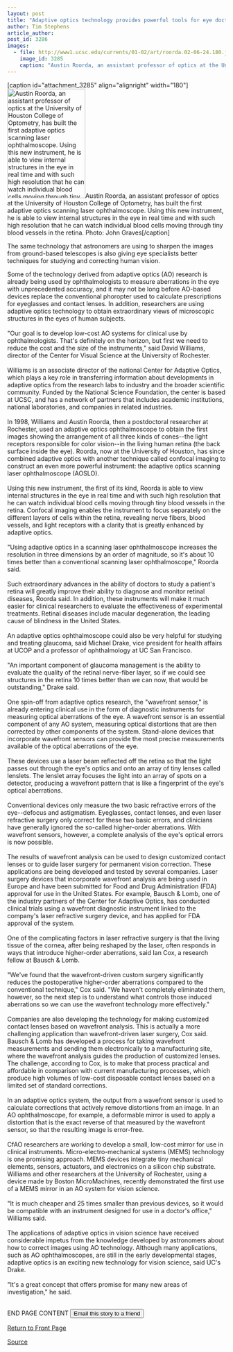 ```yaml
---
layout: post
title: "Adaptive optics technology provides powerful tools for eye doctors"
author: Tim Stephens
article_author: 
post_id: 3286
images:
  - file: http://www1.ucsc.edu/currents/01-02/art/roorda.02-06-24.180.jpg
    image_id: 3285
    caption: "Austin Roorda, an assistant professor of optics at the University of Houston College of Optometry, has built the first adaptive optics scanning laser ophthalmoscope. Using this new instrument, he is able to view internal structures in the eye in real time and with such high resolution that he can watch individual blood cells moving through tiny blood vessels in the retina. Photo: John Graves"
---
```


[caption id="attachment_3285" align="alignright" width="180"]<a href="http://dev-ucsc-news.pantheonsite.io/wp-content/uploads/2002/06/roorda.02-06-24.180.jpg"><img class="size-full wp-image-3285" src="http://dev-ucsc-news.pantheonsite.io/wp-content/uploads/2002/06/roorda.02-06-24.180.jpg" alt="Austin Roorda, an assistant professor of optics at the University of Houston College of Optometry, has built the first adaptive optics scanning laser ophthalmoscope. Using this new instrument, he is able to view internal structures in the eye in real time and with such high resolution that he can watch individual blood cells moving through tiny blood vessels in the retina. Photo: John Graves" width="180" height="252" /></a>Austin Roorda, an assistant professor of optics at the University of Houston College of Optometry, has built the first adaptive optics scanning laser ophthalmoscope. Using this new instrument, he is able to view internal structures in the eye in real time and with such high resolution that he can watch individual blood cells moving through tiny blood vessels in the retina. Photo: John Graves[/caption]
<p>
  The same technology that astronomers are using to sharpen the images from ground-based telescopes is also giving eye specialists better techniques for studying and correcting human vision.
</p>Some of the technology derived from adaptive optics (AO) research is already being used by ophthalmologists to measure aberrations in the eye with unprecedented accuracy, and it may not be long before AO-based devices replace the conventional phoropter used to calculate prescriptions for eyeglasses and contact lenses. In addition, researchers are using adaptive optics technology to obtain extraordinary views of microscopic structures in the eyes of human subjects.<br>
<br>
"Our goal is to develop low-cost AO systems for clinical use by ophthalmologists. That's definitely on the horizon, but first we need to reduce the cost and the size of the instruments," said David Williams, director of the Center for Visual Science at the University of Rochester.<br>
<br>
Williams is an associate director of the national Center for Adaptive Optics, which plays a key role in transferring information about developments in adaptive optics from the research labs to industry and the broader scientific community. Funded by the National Science Foundation, the center is based at UCSC, and has a network of partners that includes academic institutions, national laboratories, and companies in related industries.<br>
<br>
In 1998, Williams and Austin Roorda, then a postdoctoral researcher at Rochester, used an adaptive optics ophthalmoscope to obtain the first images showing the arrangement of all three kinds of cones--the light receptors responsible for color vision--in the living human retina (the back surface inside the eye). Roorda, now at the University of Houston, has since combined adaptive optics with another technique called confocal imaging to construct an even more powerful instrument: the adaptive optics scanning laser ophthalmoscope (AOSLO).<br>
<br>
Using this new instrument, the first of its kind, Roorda is able to view internal structures in the eye in real time and with such high resolution that he can watch individual blood cells moving through tiny blood vessels in the retina. Confocal imaging enables the instrument to focus separately on the different layers of cells within the retina, revealing nerve fibers, blood vessels, and light receptors with a clarity that is greatly enhanced by adaptive optics.<br>
<br>
"Using adaptive optics in a scanning laser ophthalmoscope increases the resolution in three dimensions by an order of magnitude, so it's about 10 times better than a conventional scanning laser ophthalmoscope," Roorda said.<br>
<br>
Such extraordinary advances in the ability of doctors to study a patient's retina will greatly improve their ability to diagnose and monitor retinal diseases, Roorda said. In addition, these instruments will make it much easier for clinical researchers to evaluate the effectiveness of experimental treatments. Retinal diseases include macular degeneration, the leading cause of blindness in the United States.<br>
<br>
An adaptive optics ophthalmoscope could also be very helpful for studying and treating glaucoma, said Michael Drake, vice president for health affairs at UCOP and a professor of ophthalmology at UC San Francisco.<br>
<br>
"An important component of glaucoma management is the ability to evaluate the quality of the retinal nerve-fiber layer, so if we could see structures in the retina 10 times better than we can now, that would be outstanding," Drake said.<br>
<br>
One spin-off from adaptive optics research, the "wavefront sensor," is already entering clinical use in the form of diagnostic instruments for measuring optical aberrations of the eye. A wavefront sensor is an essential component of any AO system, measuring optical distortions that are then corrected by other components of the system. Stand-alone devices that incorporate wavefront sensors can provide the most precise measurements available of the optical aberrations of the eye.<br>
<br>
These devices use a laser beam reflected off the retina so that the light passes out through the eye's optics and onto an array of tiny lenses called lenslets. The lenslet array focuses the light into an array of spots on a detector, producing a wavefront pattern that is like a fingerprint of the eye's optical aberrations.<br>
<br>
Conventional devices only measure the two basic refractive errors of the eye--defocus and astigmatism. Eyeglasses, contact lenses, and even laser refractive surgery only correct for these two basic errors, and clinicians have generally ignored the so-called higher-order aberrations. With wavefront sensors, however, a complete analysis of the eye's optical errors is now possible.<br>
<br>
The results of wavefront analysis can be used to design customized contact lenses or to guide laser surgery for permanent vision correction. These applications are being developed and tested by several companies. Laser surgery devices that incorporate wavefront analysis are being used in Europe and have been submitted for Food and Drug Administration (FDA) approval for use in the United States. For example, Bausch &amp; Lomb, one of the industry partners of the Center for Adaptive Optics, has conducted clinical trials using a wavefront diagnostic instrument linked to the company's laser refractive surgery device, and has applied for FDA approval of the system.<br>
<br>
One of the complicating factors in laser refractive surgery is that the living tissue of the cornea, after being reshaped by the laser, often responds in ways that introduce higher-order aberrations, said Ian Cox, a research fellow at Bausch &amp; Lomb.<br>
<br>
"We've found that the wavefront-driven custom surgery significantly reduces the postoperative higher-order aberrations compared to the conventional technique," Cox said. "We haven't completely eliminated them, however, so the next step is to understand what controls those induced aberrations so we can use the wavefront technology more effectively."<br>
<br>
Companies are also developing the technology for making customized contact lenses based on wavefront analysis. This is actually a more challenging application than wavefront-driven laser surgery, Cox said. Bausch &amp; Lomb has developed a process for taking wavefront measurements and sending them electronically to a manufacturing site, where the wavefront analysis guides the production of customized lenses. The challenge, according to Cox, is to make that process practical and affordable in comparison with current manufacturing processes, which produce high volumes of low-cost disposable contact lenses based on a limited set of standard corrections.<br>
<br>
In an adaptive optics system, the output from a wavefront sensor is used to calculate corrections that actively remove distortions from an image. In an AO ophthalmoscope, for example, a deformable mirror is used to apply a distortion that is the exact reverse of that measured by the wavefront sensor, so that the resulting image is error-free.<br>
<br>
CfAO researchers are working to develop a small, low-cost mirror for use in clinical instruments. Micro-electro-mechanical systems (MEMS) technology is one promising approach. MEMS devices integrate tiny mechanical elements, sensors, actuators, and electronics on a silicon chip substrate. Williams and other researchers at the University of Rochester, using a device made by Boston MicroMachines, recently demonstrated the first use of a MEMS mirror in an AO system for vision science.<br>
<br>
"It is much cheaper and 25 times smaller than previous devices, so it would be compatible with an instrument designed for use in a doctor's office," Williams said.<br>
<br>
The applications of adaptive optics in vision science have received considerable impetus from the knowledge developed by astronomers about how to correct images using AO technology. Although many applications, such as AO ophthalmoscopes, are still in the early developmental stages, adaptive optics is an exciting new technology for vision science, said UC's Drake.<br>
<br>
"It's a great concept that offers promise for many new areas of investigation," he said.
<p>
  <br>
  END PAGE CONTENT <input name="t1" size="-1" type="hidden"> <input type="submit" value="Email this story to a friend">
</p>
<p>
  <a href="../../index.html">Return to Front Page</a> <img align="bottom" alt=" " border="0" height="1" src="../../images/trans.gif" width="385">
</p>
<p><a href="http://www1.ucsc.edu/currents/01-02/06-24/optics_vision.html" title="Permalink to optics_vision">Source</a></p>
